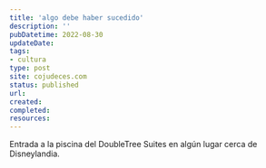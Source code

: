 ```yaml
---
title: 'algo debe haber sucedido'
description: ''
pubDatetime: 2022-08-30
updateDate: 
tags: 
- cultura
type: post
site: cojudeces.com
status: published
url: 
created: 
completed: 
resources:
---
```

Entrada a la piscina del DoubleTree Suites en algún lugar cerca de Disneylandia.
